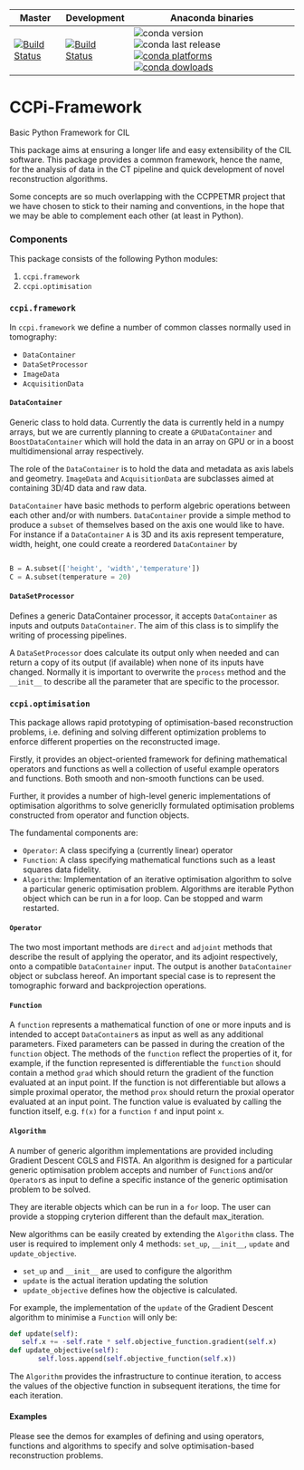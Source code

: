 
| Master | Development | Anaconda binaries |
|--------|-------------|-------------------|
| [![Build Status](https://anvil.softeng-support.ac.uk/jenkins/buildStatus/icon?job=CILsingle/CCPi-Framework)](https://anvil.softeng-support.ac.uk/jenkins/job/CILsingle/job/CCPi-Framework/) | [![Build Status](https://anvil.softeng-support.ac.uk/jenkins/buildStatus/icon?job=CILsingle/CCPi-Framework-dev)](https://anvil.softeng-support.ac.uk/jenkins/job/CILsingle/job/CCPi-Framework-dev/) |![conda version](https://anaconda.org/ccpi/ccpi-framework/badges/version.svg) ![conda last release](https://anaconda.org/ccpi/ccpi-framework/badges/latest_release_date.svg) [![conda platforms](https://anaconda.org/ccpi/ccpi-framework/badges/platforms.svg) ![conda dowloads](https://anaconda.org/ccpi/ccpi-framework/badges/downloads.svg)](https://anaconda.org/ccpi/ccpi-framework) |

# CCPi-Framework

Basic Python Framework for CIL

This package aims at ensuring a longer life and easy extensibility of the CIL software. This package provides a common framework, hence the name, for the analysis of data in the CT pipeline and quick development of novel reconstruction algorithms.

Some concepts are so much overlapping with the CCPPETMR project that we have chosen to stick to their naming and conventions, in the hope that we may be able to complement each other (at least in Python).

### Components

This package consists of the following Python modules:
1. `ccpi.framework`
2. `ccpi.optimisation`

### `ccpi.framework`

In `ccpi.framework` we define a number of common classes normally used in tomography:
 
 * `DataContainer`
 * `DataSetProcessor`
 * `ImageData`
 * `AcquisitionData`
 
 #### `DataContainer`
 Generic class to hold data. Currently the data is currently held in a numpy arrays, but we are currently planning to create a `GPUDataContainer` and `BoostDataContainer` which will hold the data in an array on GPU or in a boost multidimensional array respectively. 
 
 The role of the `DataContainer` is to hold the data and metadata as axis labels and geometry.
 `ImageData` and `AcquisitionData` are subclasses aimed at containing 3D/4D data and raw data.
 
 `DataContainer` have basic methods to perform algebric operations between each other and/or with numbers. `DataContainer` provide a simple method to produce a `subset` of themselves based on the axis one would like to have. For instance if a `DataContainer` `A` is 3D and its axis represent temperature, width, height, one could create a reordered `DataContainer` by 
 ```python
 
 B = A.subset(['height', 'width','temperature'])
 C = A.subset(temperature = 20)
 ```
 
 #### `DataSetProcessor`
 Defines a generic DataContainer processor, it accepts `DataContainer` as inputs and outputs `DataContainer`.
 The aim of this class is to simplify the writing of processing pipelines. 
 
 A `DataSetProcessor` does calculate its output only when needed and can return a copy of its output (if available) when none of its inputs have changed. Normally it is important to overwrite the `process` method and the `__init__` to describe all the parameter that are specific to the processor.
 
 ### `ccpi.optimisation`
 
 This package allows rapid prototyping of optimisation-based reconstruction problems, 
 i.e. defining and solving different optimization problems to enforce different properties 
 on the reconstructed image.
 
 Firstly, it provides an object-oriented framework for defining mathematical operators and functions 
 as well a collection of useful example operators and functions. Both smooth and 
 non-smooth functions can be used. 
 
 Further, it provides a number of high-level generic 
 implementations of optimisation algorithms to solve genericlly formulated 
 optimisation problems constructed from operator and function objects. 
 
 The fundamental components are:
 
  * `Operator`: A class specifying a (currently linear) operator
  * `Function`: A class specifying mathematical functions such as a least squares data fidelity.
  * `Algorithm`: Implementation of an iterative optimisation algorithm to solve a particular generic optimisation problem. Algorithms are iterable Python object which can be run in a for loop. Can be stopped and warm restarted. 

 #### `Operator`
 
 The two most important methods are `direct` and `adjoint` methods that describe the result of 
 applying the operator, and its adjoint respectively, onto a compatible `DataContainer` input. 
 The output is another `DataContainer` object or subclass hereof. An important 
 special case is to represent the tomographic forward and backprojection operations.
 
 #### `Function`
 
 A `function` represents a mathematical function of one or more inputs and is intended 
 to accept `DataContainer`s as input as well as any additional parameters. 
 Fixed parameters can be passed in during the creation of the `function` object.
 The methods of the `function` reflect the properties of it, for example, 
 if the function represented is differentiable 
 the `function` should contain a method `grad` which should return the gradient of the function evaluated at
 an input point. If the function is not differentiable but allows a simple proximal operator, the method 
 `prox` should return the proxial operator evaluated at an input point. The function value 
 is evaluated by calling the function itself, e.g. `f(x)` for a `function` 
 `f` and input point `x`.
 
 #### `Algorithm`
 
 A number of generic algorithm implementations are provided including Gradient Descent CGLS and FISTA. An algorithm 
 is designed for a particular generic optimisation problem accepts and number of `Function`s and/or 
 `Operator`s as input to define a specific instance of the generic optimisation problem to be solved.
 
 They are iterable objects which can be run in a `for` loop. The user can provide a stopping cryterion different than the default max_iteration.
 
 New algorithms can be easily created by extending the `Algorithm` class. The user is required to implement only 4 methods: `set_up`, `__init__`, `update` and `update_objective`.
 
   * `set_up` and `__init__` are used to configure the algorithm
   * `update` is the actual iteration updating the solution
   * `update_objective` defines how the objective is calculated. 
 
 For example, the implementation of the `update` of the Gradient Descent algorithm to minimise a `Function` will only be:
 ```python
 def update(self):
    self.x += -self.rate * self.objective_function.gradient(self.x)
 def update_objective(self):
        self.loss.append(self.objective_function(self.x))
 ```
 
 The `Algorithm` provides the infrastructure to continue iteration, to access the values of the objective function in subsequent iterations, the time for each iteration. 
 
 #### Examples
 
 Please see the demos for examples of defining and using operators, functions and algorithms 
 to specify and solve optimisation-based reconstruction problems.
 
 
 
